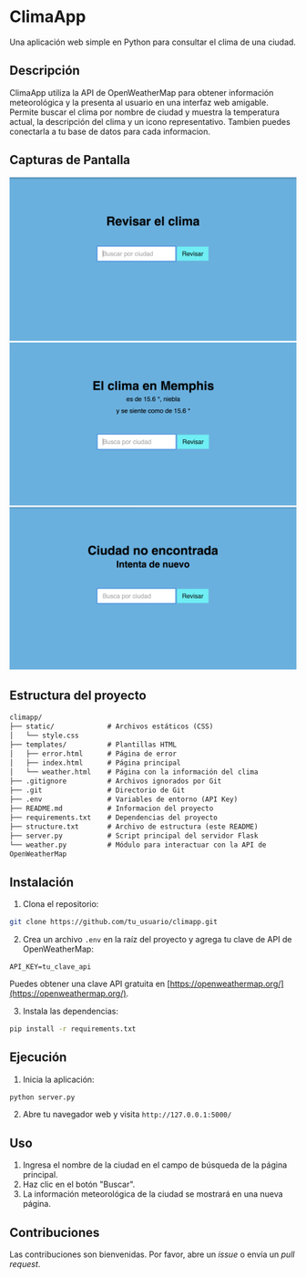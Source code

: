 # ClimaApp

Una aplicación web simple en Python para consultar el clima de una ciudad.

## Descripción

ClimaApp utiliza la API de OpenWeatherMap para obtener información meteorológica y la presenta al usuario en una interfaz web amigable.  Permite buscar el clima por nombre de ciudad y muestra la temperatura actual, la descripción del clima y un icono representativo. Tambien puedes conectarla a tu base de datos para cada informacion. 

## Capturas de Pantalla

![Captura de pantalla 1](screenshots/captura1.png)
![Captura de pantalla 2](screenshots/captura2.png)
![Captura de pantalla 3](screenshots/captura3.png)

## Estructura del proyecto

```
climapp/
├── static/             # Archivos estáticos (CSS)
│   └── style.css
├── templates/          # Plantillas HTML
│   ├── error.html      # Página de error
│   ├── index.html      # Página principal
│   └── weather.html    # Página con la información del clima
├── .gitignore          # Archivos ignorados por Git
├── .git                # Directorio de Git
├── .env                # Variables de entorno (API Key)
├── README.md           # Informacion del proyecto
├── requirements.txt    # Dependencias del proyecto
├── structure.txt       # Archivo de estructura (este README)
├── server.py           # Script principal del servidor Flask
└── weather.py          # Módulo para interactuar con la API de OpenWeatherMap
```

## Instalación

1. Clona el repositorio:

```bash
git clone https://github.com/tu_usuario/climapp.git
```

2. Crea un archivo `.env` en la raíz del proyecto y agrega tu clave de API de OpenWeatherMap:

```
API_KEY=tu_clave_api
```

Puedes obtener una clave API gratuita en [https://openweathermap.org/](https://openweathermap.org/).

3. Instala las dependencias:

```bash
pip install -r requirements.txt
```

## Ejecución

1. Inicia la aplicación:

```bash
python server.py
```

2. Abre tu navegador web y visita `http://127.0.0.1:5000/`

## Uso

1. Ingresa el nombre de la ciudad en el campo de búsqueda de la página principal.
2. Haz clic en el botón "Buscar".
3. La información meteorológica de la ciudad se mostrará en una nueva página.

## Contribuciones

Las contribuciones son bienvenidas. Por favor, abre un *issue* o envía un *pull request*.
